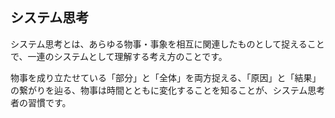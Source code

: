 ## システム思考

システム思考とは、あらゆる物事・事象を相互に関連したものとして捉えることで、一連のシステムとして理解する考え方のことです。

物事を成り立たせている「部分」と「全体」を両方捉える、「原因」と「結果」の繋がりを辿る、物事は時間とともに変化することを知ることが、システム思考者の習慣です。
